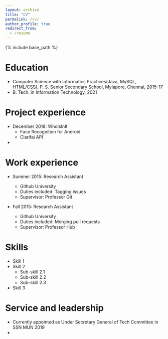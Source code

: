 ```yaml
---
layout: archive
title: "CV"
permalink: /cv/
author_profile: true
redirect_from:
  - /resume
---
```


{% include base_path %}

Education
======
* Computer Science with Informatics Practices(Java, MySQL, HTML/CSS), P. S. Senior Secondary School, Mylapore, Chennai, 2015-17
* B. Tech. in Information Technology, 2021

Project experience
======
* December 2018: WhoIsInIt
    * Face Recognition for Android
    * Clarifai API
* 

Work experience
======
* Summer 2015: Research Assistant
  * Github University
  * Duties included: Tagging issues
  * Supervisor: Professor Git

* Fall 2015: Research Assistant
  * Github University
  * Duties included: Merging pull requests
  * Supervisor: Professor Hub
  
Skills
======
* Skill 1
* Skill 2
  * Sub-skill 2.1
  * Sub-skill 2.2
  * Sub-skill 2.3
* Skill 3

Service and leadership
======
* Currently appointed as Under Secretary General of Tech Committee in SSN MUN 2019
* 